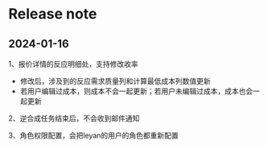 # Release note

## 2024-01-16

1、报价详情的反应明细处，支持修改收率
    
- 修改后，涉及到的反应需求质量列和计算最低成本列数值更新
- 若用户编辑过成本，则成本不会一起更新；若用户未编辑过成本，成本也会一起更新

2、逆合成任务结束后，不会收到邮件通知

3、角色权限配置，会把leyan的用户的角色都重新配置